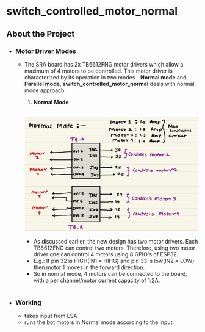# switch_controlled_motor_normal
## About the Project
- ### **Motor Driver Modes**
    - The SRA board has 2x TB6612FNG motor drivers which allow a maximum of 4 motors to be controlled. This motor driver is characterized by its operation in two modes - **Normal mode** and **Parallel mode**, **switch_controlled_motor_normal** deals with normal mode approach:   
        1. **Normal Mode**
        <br />
        <p align="center">
        <img width="460" height="300" src="normal_mode.jpeg">
        </p>

        -  As discussed earlier, the new design has two motor drivers. Each TB6612FNG can control two motors. Therefore, using two motor driver one can control 4 motors using 8 GPIO's of ESP32.
        - E.g.: If pin 32 is HIGH(IN1 = HIHG) and pin 33 is low(IN2 = LOW) then motor 1 moves in the forward direction. 
        - So in normal mode, 4 motors can be connected to the board, with a per channel/motor current capacity of 1.2A.
        <br/><br/>

- ### **Working**
    - takes input from LSA  
    - runs the bot motors in Normal mode according to the input.

